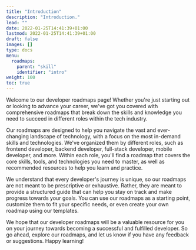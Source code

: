 ```yaml
---
title: "Introduction"
description: "Introduction."
lead: ""
date: 2022-01-25T14:41:39+01:00
lastmod: 2022-01-25T14:41:39+01:00
draft: false
images: []
type: docs
menu:
  roadmaps:
    parent: "skill"
    identifier: "intro"
weight: 100
toc: true
---
```


Welcome to our developer roadmaps page! Whether you're just starting out or looking to advance your career, we've got you covered with comprehensive roadmaps that break down the skills and knowledge you need to succeed in different roles within the tech industry.

Our roadmaps are designed to help you navigate the vast and ever-changing landscape of technology, with a focus on the most in-demand skills and technologies. We've organized them by different roles, such as frontend developer, backend developer, full-stack developer, mobile developer, and more. Within each role, you'll find a roadmap that covers the core skills, tools, and technologies you need to master, as well as recommended resources to help you learn and practice.

We understand that every developer's journey is unique, so our roadmaps are not meant to be prescriptive or exhaustive. Rather, they are meant to provide a structured guide that can help you stay on track and make progress towards your goals. You can use our roadmaps as a starting point, customize them to fit your specific needs, or even create your own roadmap using our templates.

We hope that our developer roadmaps will be a valuable resource for you on your journey towards becoming a successful and fulfilled developer. So go ahead, explore our roadmaps, and let us know if you have any feedback or suggestions. Happy learning!